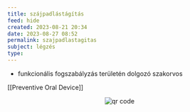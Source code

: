 ```yaml
---
title: szájpadlástágítás
feed: hide
created: 2023-08-21 20:34
date: 2023-08-27 08:52
permalink: szajpadlastagitas
subject: légzés
type: 
---
```


- funkcionális fogszabályzás területén dolgozó szakorvos

[[Preventive Oral Device]]



<p style="text-align: center;"><img src="https://chart.googleapis.com/chart?cht=qr&chl=https://notes.andrasdenes.com/szajpadlastagitas&chs=180x180&choe=UTF-8&chld=L|2" alt="qr code"></p>

